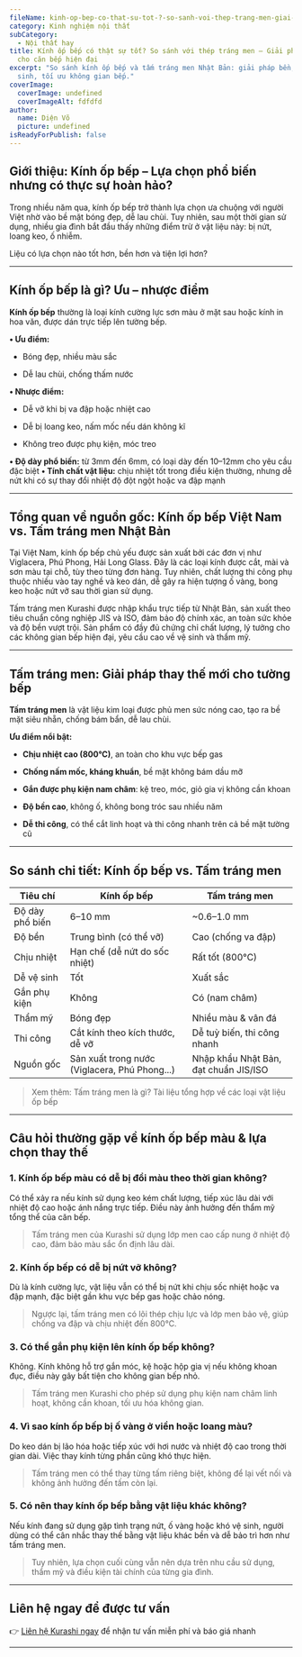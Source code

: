 ```yaml
---
fileName: kinh-op-bep-co-that-su-tot-?-so-sanh-voi-thep-trang-men-giai-phap-moi-cho-bep-hien-dai
category: Kinh nghiệm nội thất
subCategory:
  - Nội thất hay
title: Kính ốp bếp có thật sự tốt? So sánh với thép tráng men – Giải pháp mới
  cho căn bếp hiện đại
excerpt: "So sánh kính ốp bếp và tấm tráng men Nhật Bản: giải pháp bền, dễ vệ
  sinh, tối ưu không gian bếp."
coverImage:
  coverImage: undefined
  coverImageAlt: fdfdfd
author:
  name: Diện Võ
  picture: undefined
isReadyForPublish: false
---
```

## Giới thiệu: Kính ốp bếp – Lựa chọn phổ biến nhưng có thực sự hoàn hảo?

Trong nhiều năm qua, kính ốp bếp trở thành lựa chọn ưa chuộng với người Việt nhờ vào bề mặt bóng đẹp, dễ lau chùi. Tuy nhiên, sau một thời gian sử dụng, nhiều gia đình bắt đầu thấy những điểm trừ ở vật liệu này: bị nứt, loang keo, ố nhiễm.

Liệu có lựa chọn nào tốt hơn, bền hơn và tiện lợi hơn?

* * *

## Kính ốp bếp là gì? Ưu – nhược điểm

**Kính ốp bếp** thường là loại kính cường lực sơn màu ở mặt sau hoặc kính in hoa văn, được dán trực tiếp lên tường bếp.

**• Ưu điểm:**

*   Bóng đẹp, nhiều màu sắc
    
*   Dễ lau chùi, chống thấm nước
    

**• Nhược điểm:**

*   Dễ vỡ khi bị va đập hoặc nhiệt cao
    
*   Dễ bị loang keo, nấm mốc nếu dán không kĩ
    
*   Không treo được phụ kiện, móc treo
    

**• Độ dày phổ biến:** từ 3mm đến 6mm, có loại dày đến 10–12mm cho yêu cầu đặc biệt **• Tính chất vật liệu:** chịu nhiệt tốt trong điều kiện thường, nhưng dễ nứt khi có sự thay đổi nhiệt độ đột ngột hoặc va đập mạnh

* * *

## Tổng quan về nguồn gốc: Kính ốp bếp Việt Nam vs. Tấm tráng men Nhật Bản

Tại Việt Nam, kính ốp bếp chủ yếu được sản xuất bởi các đơn vị như Viglacera, Phú Phong, Hải Long Glass. Đây là các loại kính được cắt, mài và sơn màu tại chỗ, tùy theo từng đơn hàng. Tuy nhiên, chất lượng thi công phụ thuộc nhiều vào tay nghề và keo dán, dễ gây ra hiện tượng ố vàng, bong keo hoặc nứt vỡ sau thời gian sử dụng.

Tấm tráng men Kurashi được nhập khẩu trực tiếp từ Nhật Bản, sản xuất theo tiêu chuẩn công nghiệp JIS và ISO, đảm bảo độ chính xác, an toàn sức khỏe và độ bền vượt trội. Sản phẩm có đầy đủ chứng chỉ chất lượng, lý tưởng cho các không gian bếp hiện đại, yêu cầu cao về vệ sinh và thẩm mỹ.

* * *

## Tấm tráng men: Giải pháp thay thế mới cho tường bếp

**Tấm tráng men** là vật liệu kim loại được phủ men sức nóng cao, tạo ra bề mặt siêu nhẵn, chống bám bẩn, dễ lau chùi.

**Ưu điểm nổi bật:**

*   **Chịu nhiệt cao (800°C)**, an toàn cho khu vực bếp gas
    
*   **Chống nấm mốc, kháng khuẩn**, bề mặt không bám dầu mỡ
    
*   **Gắn được phụ kiện nam châm**: kệ treo, móc, giỏ gia vị không cần khoan
    
*   **Độ bền cao**, không ố, không bong tróc sau nhiều năm
    
*   **Dễ thi công**, có thể cắt linh hoạt và thi công nhanh trên cả bề mặt tường cũ
    

* * *

## So sánh chi tiết: Kính ốp bếp vs. Tấm tráng men

| Tiêu chí | Kính ốp bếp | Tấm tráng men |
| --- | --- | --- |
| Độ dày phổ biến | 6–10 mm | ~0.6–1.0 mm |
| Độ bền | Trung bình (có thể vỡ) | Cao (chống va đập) |
| Chịu nhiệt | Hạn chế (dễ nứt do sốc nhiệt) | Rất tốt (800°C) |
| Dễ vệ sinh | Tốt | Xuất sắc |
| Gắn phụ kiện | Không | Có (nam châm) |
| Thẩm mỹ | Bóng đẹp | Nhiều màu & vân đá |
| Thi công | Cắt kính theo kích thước, dễ vỡ | Dễ tuỳ biến, thi công nhanh |
| Nguồn gốc | Sản xuất trong nước (Viglacera, Phú Phong...) | Nhập khẩu Nhật Bản, đạt chuẩn JIS/ISO |

> Xem thêm: Tấm tráng men là gì? Tài liệu tổng hợp về các loại vật liệu ốp bếp

* * *

## Câu hỏi thường gặp về kính ốp bếp màu & lựa chọn thay thế

### 1\. Kính ốp bếp màu có dễ bị đổi màu theo thời gian không?

Có thể xảy ra nếu kính sử dụng keo kém chất lượng, tiếp xúc lâu dài với nhiệt độ cao hoặc ánh nắng trực tiếp. Điều này ảnh hưởng đến thẩm mỹ tổng thể của căn bếp.

> Tấm tráng men của Kurashi sử dụng lớp men cao cấp nung ở nhiệt độ cao, đảm bảo màu sắc ổn định lâu dài.

### 2\. Kính ốp bếp có dễ bị nứt vỡ không?

Dù là kính cường lực, vật liệu vẫn có thể bị nứt khi chịu sốc nhiệt hoặc va đập mạnh, đặc biệt gần khu vực bếp gas hoặc chảo nóng.

> Ngược lại, tấm tráng men có lõi thép chịu lực và lớp men bảo vệ, giúp chống va đập và chịu nhiệt đến 800°C.

### 3\. Có thể gắn phụ kiện lên kính ốp bếp không?

Không. Kính không hỗ trợ gắn móc, kệ hoặc hộp gia vị nếu không khoan đục, điều này gây bất tiện cho không gian bếp nhỏ.

> Tấm tráng men Kurashi cho phép sử dụng phụ kiện nam châm linh hoạt, không cần khoan, tối ưu hóa không gian.

### 4\. Vì sao kính ốp bếp bị ố vàng ở viền hoặc loang màu?

Do keo dán bị lão hóa hoặc tiếp xúc với hơi nước và nhiệt độ cao trong thời gian dài. Việc thay kính từng phần cũng khó thực hiện.

> Tấm tráng men có thể thay từng tấm riêng biệt, không để lại vết nối và không ảnh hưởng đến tấm còn lại.

### 5\. Có nên thay kính ốp bếp bằng vật liệu khác không?

Nếu kính đang sử dụng gặp tình trạng nứt, ố vàng hoặc khó vệ sinh, người dùng có thể cân nhắc thay thế bằng vật liệu khác bền và dễ bảo trì hơn như tấm tráng men.

> Tuy nhiên, lựa chọn cuối cùng vẫn nên dựa trên nhu cầu sử dụng, thẩm mỹ và điều kiện tài chính của từng gia đình.

* * *

## Liên hệ ngay để được tư vấn

👉 [Liên hệ Kurashi ngay](https://www.kurashi.com.vn/lien-he) để nhận tư vấn miễn phí và báo giá nhanh

* * *